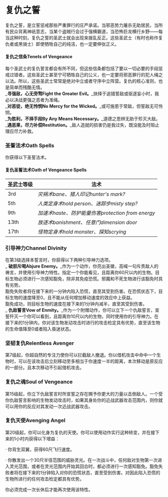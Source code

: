 # 复仇之誓

&#x20;   复仇之誓，是立誓惩戒那些严重罪行的庄严承诺。当邪恶势力屠杀无助居民，当所有民众背离神祇意志，当某个盗贼行会过于强横霸道，当恐怖巨龙横行乡野——每当这种时刻，复仇之誓的圣武士就会出现来拨乱反正。这些圣武士（有时也称作复仇者或黑骑士）即使牺牲自己的纯洁，也一定要伸张正义。

#### **复仇之信条Tenets of Vengeance**

&#x20;   每个圣武士的复仇誓言都会有所不同，但这些信条都包括了要以一切必要的手段惩戒过错者。这些圣武士甚至宁可牺牲自己的公义，也一定要将邪恶罪行的犯人绳之以法。所以，这些圣武士常常是绝对中立或者守序中立阵营。复仇的核心准则，也是简单而残酷无情。\
&#x20;   _**寻强敌，心无旁骛Fight the Greater Evil。**_抉择于追猎誓敌或驱逐妄小时，我必以决战更强之恶者为准绳。\
&#x20;   _**对恶徒，绝无怜悯No Mercy for the Wicked。**_或可施恩于常敌，但誓敌无可怜悯。\
&#x20;   _**为胜利，不择手段By Any Means Necessary。**_道德之思辨无助于殄灭大敌。\
&#x20;   _**遇恶果，尽力补偿Restitution。**_敌人造就的损害仍是我过失，既没能及时阻止理应尽力补救。

### **圣誓法术Oath Spells**

&#x20;   你获得以下圣誓法术。

#### **复仇圣誓法术Oath of Vengeance Spells**

| **圣武士等级** | **法术**                                  |
| --------- | --------------------------------------- |
| 3rd       | _灾祸术bane、猎人印记hunter's mark?_            |
| 5th       | _人类定身术hold person、迷踪步misty step?_       |
| 9th       | _加速术haste、防护能量伤害protection from energy_ |
| 13th      | _放逐术banishment、任意门dimension door_       |
| 17th      | _怪物定身术hold monster、探知scrying_           |

### **引导神力Channel Divinity**

&#x20;   在第3级选择本誓言时，你获得以下两种引导神力选项。\
&#x20;   _    **破胆斥喝Abjure Enemy。**_作为一个动作，你亮出圣徽，高喊一句斥责敌人的祷言，并使用引导神力特性。指定一个你能看见，且距离你60尺以内的生物。目标生物必须进行一次感知豁免，除非其免疫恐慌。邪魔和不死生物进行该豁免时具有劣势。\
&#x20;   豁免失败者将在接下来的一分钟内陷入恐慌，直至其受到伤害。在恐慌状态下，目标生物的速度降至0，且不能从任何增加移动速度的效应中上获益。\
&#x20;   豁免成功，则目标生物的速度在接下来的1分钟内减半，直至其受到伤害。\
&#x20;   _    **仇敌誓言Vow of Enmity。**_作为一个附赠动作，你可以立下一个仇敌誓言，宣誓歼灭一个你可以看到，且距离你10尺以内的生物，同时使用你的引导神力。在接下来的1分钟内，你对该生物发动攻击时进行的攻击检定具有优势，直至该生物的生命值降至0或者陷入昏迷状态。

### **坚韧复仇Relentless Avenger**

&#x20;   第7级起，你超自然的专注力使你可以拦截敌人撤退。你以借机攻击中命中一个生物时，可以在该攻击后立刻移动至多相当于你速度一半的距离，本次移动是原反应的一部分。且本次移动不引起借机攻击。

### **复仇之魂Soul of Vengeance**

&#x20;   第15级起，你立下仇敌誓言时所宣誓之存在赐予你更大的力量以击倒敌人。一个受你仇敌誓言影响的生物发动攻击时，如果其身处你的近战武器攻击范围内，则你就可以用你的反应对其发动一次近战武器攻击。

### **复仇天使Avenging Angel**

&#x20;   第20级起，你可以化身为复仇的天使。你可以使用动作实行这种转变，并在接下来的1小时内获得以下增益：

·   你背生双翼，获得60尺飞行速度。

·   你散发出一个30尺半径范围的威胁灵光。在一次战斗中，任何敌对生物第一次进入灵光范围，或者在灵光范围内开始其回合时，都必须进行一次感知豁免。豁免失败者将在接下来的1分钟陷入对你的恐慌状态，直至受到伤害。对因此陷入恐慌的生物所进行的任何攻击检定都具有优势。

&#x20;   你必须完成一次长休后才能再次使用该特性。
